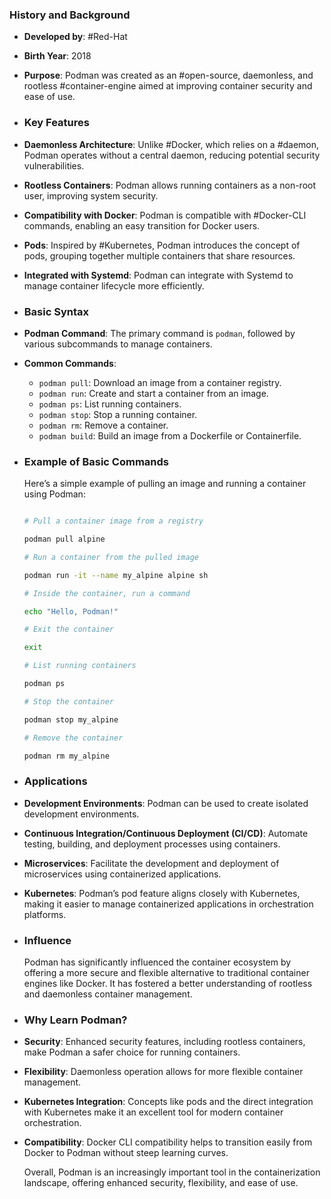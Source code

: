 ### **History and Background**
- **Developed by**: #Red-Hat
- **Birth Year**: 2018
- **Purpose**: Podman was created as an #open-source, daemonless, and rootless #container-engine aimed at improving container security and ease of use.
- ### **Key Features**
- **Daemonless Architecture**: Unlike #Docker, which relies on a #daemon, Podman operates without a central daemon, reducing potential security vulnerabilities.
- **Rootless Containers**: Podman allows running containers as a non-root user, improving system security.
- **Compatibility with Docker**: Podman is compatible with #Docker-CLI commands, enabling an easy transition for Docker users.
- **Pods**: Inspired by #Kubernetes, Podman introduces the concept of pods, grouping together multiple containers that share resources.
- **Integrated with Systemd**: Podman can integrate with Systemd to manage container lifecycle more efficiently.
- ### **Basic Syntax**
- **Podman Command**: The primary command is `podman`, followed by various subcommands to manage containers.
- **Common Commands**:
	- `podman pull`: Download an image from a container registry.
	- `podman run`: Create and start a container from an image.
	- `podman ps`: List running containers.
	- `podman stop`: Stop a running container.
	- `podman rm`: Remove a container.
	- `podman build`: Build an image from a Dockerfile or Containerfile.
- ### **Example of Basic Commands**
  
  Here’s a simple example of pulling an image and running a container using Podman:
  
  ```sh
  
  # Pull a container image from a registry
  
  podman pull alpine
  
  # Run a container from the pulled image
  
  podman run -it --name my_alpine alpine sh
  
  # Inside the container, run a command
  
  echo "Hello, Podman!"
  
  # Exit the container
  
  exit
  
  # List running containers
  
  podman ps
  
  # Stop the container
  
  podman stop my_alpine
  
  # Remove the container
  
  podman rm my_alpine
  
  ```
- ### **Applications**
- **Development Environments**: Podman can be used to create isolated development environments.
- **Continuous Integration/Continuous Deployment (CI/CD)**: Automate testing, building, and deployment processes using containers.
- **Microservices**: Facilitate the development and deployment of microservices using containerized applications.
- **Kubernetes**: Podman’s pod feature aligns closely with Kubernetes, making it easier to manage containerized applications in orchestration platforms.
- ### **Influence**
  
  Podman has significantly influenced the container ecosystem by offering a more secure and flexible alternative to traditional container engines like Docker. It has fostered a better understanding of rootless and daemonless container management.
- ### **Why Learn Podman?**
- **Security**: Enhanced security features, including rootless containers, make Podman a safer choice for running containers.
- **Flexibility**: Daemonless operation allows for more flexible container management.
- **Kubernetes Integration**: Concepts like pods and the direct integration with Kubernetes make it an excellent tool for modern container orchestration.
- **Compatibility**: Docker CLI compatibility helps to transition easily from Docker to Podman without steep learning curves.
  
  Overall, Podman is an increasingly important tool in the containerization landscape, offering enhanced security, flexibility, and ease of use.